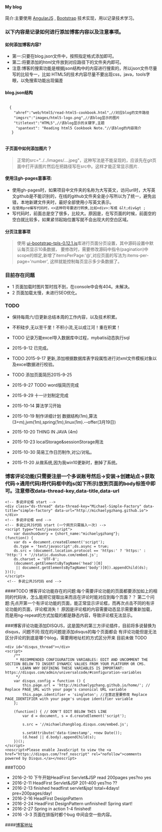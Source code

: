 
#### My blog

  简介:主要使用
		      [AngularJS](https://angularjs.org/) ,
		      [Bootstrap](http://getbootstrap.com/)
	   技术实现，用以记录技术学习。

### 以下内容是记录如何进行添加博客内容以及注意事项。

#### 如何添加博客内容?

 * 第一:只要在blog.json文件中，按照指定格式添加即可。
 * 第二:将要添加的html文件放到对应路径下的文件夹内即可。
 * 注意:博客的搜索功能是根据json结构中的内容进行搜索的，所以json文件尽量写的比较专一，比如
HTML5的技术内容尽量不要出现css，java，tools字眼，以免搜索功能出现偏差

#### blog.json结构
<pre>
<code>
  {
    "ahref":"web/html5/read-html5-cookbook.html",//对应blog的文件路径
    "imgsrc":"images/html5-logo.png",//该blog显示的图片
    "titletext":"HTML5",//该blog显示的关键字,主题
     "spantext": "Reading html5 Cookbook Note."//该blog的内容简介
   }
</code>
</pre>

#### 子页面中如何添加图片？

> 正常的src="../../images/....jpeg"，这种写法是不能呈现的，应该先在git页面中打开该图片然后在把路径写在src中。这样才能正常显示图片.



#### 使用注gh-pages意事项:

 * 使用gh-pages时，如果项目中文件夹的名称为大写英文，访问url时，大写英文github是不能识别的，在线的github文件夹全是小写所以为了统一，避免出错，本地新建文件夹时，最好全部使用小写英文表示。
 * `在使用pre编写代码时，<>这种符号要进行转换,比如<div>:写成 &lt;div&gt ;`
 * 写代码时，前面总是空了很多，比较大。原因是，在写页面的时候，前面空的空白就比较多，如果紧邻起始位置写就不会出现大的空白区域。

#### 分页注意事项
> 使用 [ui-bootstrap-tpls-0.12.1.js](http://angular-ui.github.io/bootstrap/)库进行页面分页设置，其中源码设置中默认每页显示10条数据，
要修改时，需要修改源码中指令(pagination)中scope的绑定,新增了itemsPerPage:'@',对应页面的写法为:items-per-page='number',
这样就能控制每页显示多少条数据了。


### 目前存在问题
*  1 页面加载时图片暂时找不到，在console中会有404。未解决。
*  2 页面加载太慢，未进行SEO优化。


### TODO
* 保持每周六/日更新总结本周的工作内容，以及技术积累。
* 不积硅步,无以至千里！不积小流,无以成江河！重在积累！ 



* TODO 记录万能excel导入数据库中过程，mybatis动态执行sql
* 2015-9-12 已完成。
* TODO 2015-9-17 更新,添加根据数据库表字段属性进行对xml文件模板对象以及excel数据进行校验。
* TODO 添加页面简历2015-9-25  
* 2015-9-27  TODO word版简历完成
* 2015-9-29  十一计划制定完成
* 2015-10-14 算法学习开始

* 2015-10-19 制作详细计划  数据结构(1m),算法(3+m),jvm(1m),spring(1m),linux(1m).--offer(3月19日)
* 2015-10-20 THING IN JAVA (4m)
* 2015-10-23 localStorage&sessionStorage用法
* 2015-10-30 简易工作日历制作,对公/对私。 
* 2015-11-20 从做系统,因为我win10更新时，删掉了系统。

### 博客评论功能(只需要注册一个多说账号然后->安装->创建站点->获取代码->通用代码)将代码框中的js(如下所示)放到页面的body标签中即可。注意修改data-thread-key,data-title,data-url

    <!-- 多说评论框 start -->
    <div class="ds-thread" data-thread-key="Michael-Simple-Factory" data-title="simple-factory" data-url="http://michaelygzhang.github.io"></div>
    <!-- 多说评论框 end -->
    <!-- 多说公共JS代码 start (一个网页只需插入一次) -->
    <script type="text/javascript">
        var duoshuoQuery = {short_name:"michaelygzhang"};
	(function() {
		var ds = document.createElement('script');
		ds.type = 'text/javascript';ds.async = true;
		ds.src = (document.location.protocol == 'https:' ? 'https:' : 'http:') + '//static.duoshuo.com/embed.js';
		ds.charset = 'UTF-8';
		(document.getElementsByTagName('head')[0]
		 || document.getElementsByTagName('body')[0]).appendChild(ds);
	})();
	</script>
     <!-- 多说公共JS代码 end -->

####TODO
博客评论功能存在的问题:每个需要评论功能的页面都要添加如上的相同的代码块，怎么能把它提取出来而且在评论时能对应到每个页面？？
第二个问题:先点开第一个有评论功能的页面，能正常显示评论框，而再次点击不同的有评论功能的页面，评论框消失！
原因是评论框的内容需要动态显示需要重新加载，而是用ng-repeat的方式加载的都是静态内容，导致评论框无法显示。


###博客评论功能添加DISQUS，这是国外的第三方评论插件，目前将多说替换为disqus，问题不同:现在的问题是添加disqus的每个页面都会 有评论功能但是无法区分评论的到底是哪个blog，需要用地址栏的方式区分开来 目前未做 TODO
<script id="dsq-count-scr" src="//michaelzhangblog.disqus.com/count.js" async></script>
	<div id="disqus_thread"></div>
	<script>
		/**
		 * RECOMMENDED CONFIGURATION VARIABLES: EDIT AND UNCOMMENT THE SECTION BELOW TO INSERT DYNAMIC VALUES FROM YOUR PLATFORM OR CMS.
		 * LEARN WHY DEFINING THESE VARIABLES IS IMPORTANT: https://disqus.com/admin/universalcode/#configuration-variables
		 */
		var disqus_config = function () {
			this.page.url = 'http://michaelygzhang.github.io/home/'; // Replace PAGE_URL with your page's canonical URL variable
			this.page.identifier = 'singleton'; //注意这里要修改 Replace PAGE_IDENTIFIER with your page's unique identifier variable
		};

		(function() { // DON'T EDIT BELOW THIS LINE
			var d = document, s = d.createElement('script');

			s.src = '//michaelzhangblog.disqus.com/embed.js';

			s.setAttribute('data-timestamp', +new Date());
			(d.head || d.body).appendChild(s);
		})();
	</script>
	<noscript>Please enable JavaScript to view the <a href="https://disqus.com/?ref_noscript" rel="nofollow">comments powered by Disqus.</a></noscript>

###TODO
* 2016-2-10 下午开始HeadFirst Servlet&JSP read 200pages  yes?no   yes
* 2016-2-11 HeadFirst Servlet&JSP 201-400 yes?no ?? 
* 2016-2-13 finished headfirst servlet&jsp! total=4days! pre=200pages/day!
* 2016-2-16 HeadFirst DesignPattern 
* 2016-2-24 HeadFirst DesignPattern unfinished! Spring start!
* 2016-2-27 Spring in action 1-4 finished!
* 2016 -3-3 页面在排版时都个bug 中间会空一些内容。

####[博客地址](http://michaelygzhang.github.io/home/)

 
